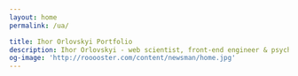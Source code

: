 ```yaml
---
layout: home
permalink: /ua/

title: Ihor Orlovskyi Portfolio
description: Ihor Orlovskyi - web scientist, front-end engineer & psychedelic musician from Kyiv, Ukraine
og-image: 'http://rooooster.com/content/newsman/home.jpg'
---
```

